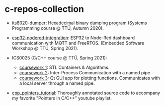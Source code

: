 # c-repos-collection

- [its8020-dumper](https://github.com/linomp/its8020-dumper): Hexadecimal binary dumping program (Systems Programming course @ TTÜ, Autumn 2020).

- [esp32-nodered-integration](https://github.com/linomp/esp32-nodered-integration): ESP32 to Node-Red dashboard communication with MQTT and FreeRTOS. (Embedded Software Workshop @ TTÜ, Spring 2021). 

- ICS0025 (C/C++ course @ TTÜ, Spring 2021):
  - [coursework 1](https://github.com/linomp/ICS0025_coursework_1): STL Containers & Algorithms.
  - [coursework 2](https://github.com/linomp/ICS0025_coursework_2): Inter-Process Communication with a named pipe.
  - [coursework 3](https://github.com/linomp/ICS0025_coursework_2): Qt GUI app for plotting functions. Communicates with a local server through a named pipe.

- [cpp_pointers_tutorial](https://github.com/linomp/cpp_pointers_tutorial): Thoroughly annotated source code to accompany my favorite "Pointers in C/C++" youtube playlist. 